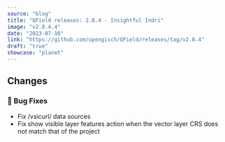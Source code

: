 ```yaml
---
source: "blog"
title: "QField releases: 2.8.4 - Insightful Indri"
image: "v2.8.4.4"
date: "2023-07-10"
link: "https://github.com/opengisch/QField/releases/tag/v2.8.4"
draft: "true"
showcase: "planet"
---
```


<h2>Changes</h2>
<h3><g-emoji class="g-emoji" alias="bug" fallback-src="https://github.githubassets.com/images/icons/emoji/unicode/1f41b.png">🐛</g-emoji> Bug Fixes</h3>
<ul>
<li>Fix /vsicurl/ data sources</li>
<li>Fix show visible layer features action when the vector layer CRS does not match that of the project</li>
</ul>
